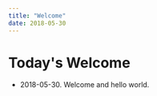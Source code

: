 ```yaml
---
title: "Welcome"
date: 2018-05-30
---
```


# Today's Welcome

- 2018-05-30. Welcome and hello world.
